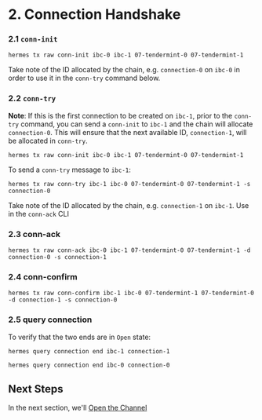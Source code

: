 # 2. Connection Handshake

### 2.1 `conn-init`

```shell
hermes tx raw conn-init ibc-0 ibc-1 07-tendermint-0 07-tendermint-1
```

Take note of the ID allocated by the chain, e.g. `connection-0` on `ibc-0` in order to use it in the `conn-try` command below.

### 2.2 `conn-try`

__Note__: If this is the first connection to be created on `ibc-1`, prior to the `conn-try` command, you can send a `conn-init` to `ibc-1` and the chain will allocate `connection-0`. This will ensure that the next available ID, `connection-1`, will be allocated in `conn-try`.

```shell
hermes tx raw conn-init ibc-0 ibc-1 07-tendermint-0 07-tendermint-1
```

To send a `conn-try` message to `ibc-1`:

```shell
hermes tx raw conn-try ibc-1 ibc-0 07-tendermint-0 07-tendermint-1 -s connection-0
```

Take note of the ID allocated by the chain, e.g. `connection-1` on `ibc-1`. Use in the `conn-ack` CLI

### 2.3 conn-ack

```shell
hermes tx raw conn-ack ibc-0 ibc-1 07-tendermint-0 07-tendermint-1 -d connection-0 -s connection-1
```

### 2.4 conn-confirm

```shell
hermes tx raw conn-confirm ibc-1 ibc-0 07-tendermint-1 07-tendermint-0 -d connection-1 -s connection-0
```

### 2.5 query connection

To verify that the two ends are in `Open` state:

```shell
hermes query connection end ibc-1 connection-1
```

```shell
hermes query connection end ibc-0 connection-0
```

## Next Steps

In the next section, we'll [Open the Channel](./relay_channel.md)